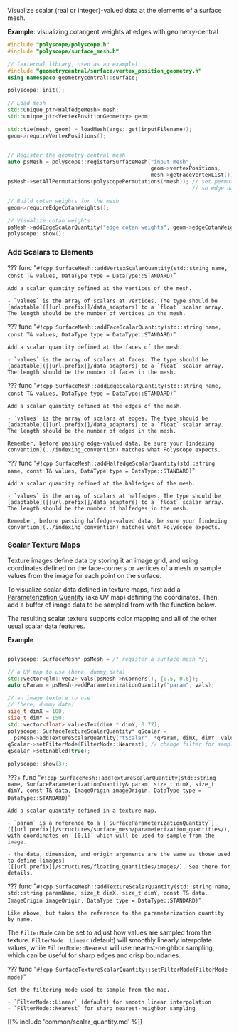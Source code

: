 Visualize scalar (real or integer)-valued data at the elements of a surface mesh.

**Example**: visualizing cotangent weights at edges with geometry-central
```cpp
#include "polyscope/polyscope.h"
#include "polyscope/surface_mesh.h"

// (external library, used as an example)
#include "geometrycentral/surface/vertex_position_geometry.h"
using namespace geometrycentral::surface;

polyscope::init();

// Load mesh
std::unique_ptr<HalfedgeMesh> mesh;
std::unique_ptr<VertexPositionGeometry> geom;

std::tie(mesh, geom) = loadMesh(args::get(inputFilename));
geom->requireVertexPositions();


// Register the geometry-central mesh
auto psMesh = polyscope::registerSurfaceMesh("input mesh", 
                                             geom->vertexPositions, 
                                             mesh->getFaceVertexList());
psMesh->setAllPermutations(polyscopePermutations(*mesh)); // set permutations, 
                                                          // so edge data is meaningful

// Build cotan weights for the mesh
geom->requireEdgeCotanWeights();

// Visualize cotan weights
psMesh->addEdgeScalarQuantity("edge cotan weights", geom->edgeCotanWeights);
polyscope::show();
```


### Add Scalars to Elements

??? func "`#!cpp SurfaceMesh::addVertexScalarQuantity(std::string name, const T& values, DataType type = DataType::STANDARD)`"

    Add a scalar quantity defined at the vertices of the mesh.

    - `values` is the array of scalars at vertices. The type should be [adaptable]([[url.prefix]]/data_adaptors) to a `float` scalar array. The length should be the number of vertices in the mesh.


??? func "`#!cpp SurfaceMesh::addFaceScalarQuantity(std::string name, const T& values, DataType type = DataType::STANDARD)`"

    Add a scalar quantity defined at the faces of the mesh.

    - `values` is the array of scalars at faces. The type should be [adaptable]([[url.prefix]]/data_adaptors) to a `float` scalar array. The length should be the number of faces in the mesh.


??? func "`#!cpp SurfaceMesh::addEdgeScalarQuantity(std::string name, const T& values, DataType type = DataType::STANDARD)`"

    Add a scalar quantity defined at the edges of the mesh.

    - `values` is the array of scalars at edges. The type should be [adaptable]([[url.prefix]]/data_adaptors) to a `float` scalar array. The length should be the number of edges in the mesh.
    
    Remember, before passing edge-valued data, be sure your [indexing convention](../indexing_convention) matches what Polyscope expects.


??? func "`#!cpp SurfaceMesh::addHalfedgeScalarQuantity(std::string name, const T& values, DataType type = DataType::STANDARD)`"

    Add a scalar quantity defined at the halfedges of the mesh.

    - `values` is the array of scalars at halfedges. The type should be [adaptable]([[url.prefix]]/data_adaptors) to a `float` scalar array. The length should be the number of halfedges in the mesh.

    Remember, before passing halfedge-valued data, be sure your [indexing convention](../indexing_convention) matches what Polyscope expects.


### Scalar Texture Maps

Texture images define data by storing it an image grid, and using coordinates defined on the face-corners or vertices of a mesh to sample values from the image for each point on the surface.

To visualize scalar data defined in texture maps, first add a [Parameterization Quantity]([[url.prefix]]/structures/surface_mesh/parameterization_quantities/) (aka UV map) defining the coordinates. Then, add a buffer of image data to be sampled from with the function below.

The resulting scalar texture supports color mapping and all of the other usual scalar data features.

**Example**
```cpp

polyscope::SurfaceMesh* psMesh = /* register a surface mesh */;

// a UV map to use (here, dummy data)
std::vector<glm::vec2> vals(psMesh->nCorners(), {0.5, 0.6});
auto qParam = psMesh->addParameterizationQuantity("param", vals);

// an image texture to use
// (here, dummy data)
size_t dimX = 100;
size_t dimY = 150;
std::vector<float> valuesTex(dimX * dimY, 0.77);
polyscope::SurfaceTextureScalarQuantity* qScalar =
  psMesh->addTextureScalarQuantity("tScalar", *qParam, dimX, dimY, valuesTex, polyscope::ImageOrigin::UpperLeft);
qScalar->setFilterMode(FilterMode::Nearest); // change filter for sampling
qScalar->setEnabled(true);

polyscope::show(3);
```

???+ func "`#!cpp SurfaceMesh::addTextureScalarQuantity(std::string name, SurfaceParameterizationQuantity& param, size_t dimX, size_t dimY, const T& data, ImageOrigin imageOrigin, DataType type = DataType::STANDARD)`"

    Add a scalar quantity defined in a texture map.

    - `param` is a reference to a [`SurfaceParameterizationQuantity`]([[url.prefix]]/structures/surface_mesh/parameterization_quantities/), with coordinates on `[0,1]` which will be used to sample from the image.
    
    - the data, dimension, and origin arguments are the same as those used to define [images]([[url.prefix]]/structures/floating_quantities/images/). See there for details.


??? func "`#!cpp SurfaceMesh::addTextureScalarQuantity(std::string name, std::string paramName, size_t dimX, size_t dimY, const T& data, ImageOrigin imageOrigin, DataType type = DataType::STANDARD)`"
    
    Like above, but takes the reference to the parameterization quantity by name.


The `FilterMode` can be set to adjust how values are sampled from the texture. `FilterMode::Linear` (default) will smoothly linearly interpolate values, while `FilterMode::Nearest` will use nearest-neighbor sampling, which can be useful for sharp edges and crisp boundaries.

??? func "`#!cpp SurfaceTextureScalarQuantity::setFilterMode(FilterMode mode)`"

    Set the filtering mode used to sample from the map. 

    - `FilterMode::Linear` (default) for smooth linear interpolation
    - `FilterMode::Nearest` for sharp nearest-neighbor sampling


[[% include 'common/scalar_quantity.md' %]]

